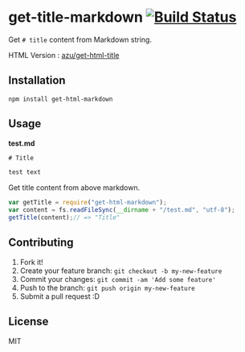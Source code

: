 # get-title-markdown [![Build Status](https://travis-ci.org/azu/get-title-markdown.svg)](https://travis-ci.org/azu/get-title-markdown)

Get `# title` content from Markdown string.

HTML Version : [azu/get-html-title](https://github.com/azu/get-html-title/ "azu/get-html-title")

## Installation

``` console
npm install get-html-markdown
```

## Usage

**test.md**

```html
# Title

test text
```

Get title content from above markdown.

```javascript
var getTitle = require("get-html-markdown");
var content = fs.readFileSync(__dirname + "/test.md", "utf-8");
getTitle(content);// => "Title"
```

## Contributing

1. Fork it!
2. Create your feature branch: `git checkout -b my-new-feature`
3. Commit your changes: `git commit -am 'Add some feature'`
4. Push to the branch: `git push origin my-new-feature`
5. Submit a pull request :D

## License

MIT
